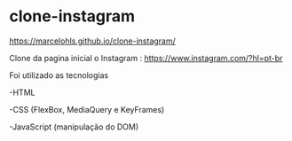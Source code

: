 # clone-instagram

https://marcelohls.github.io/clone-instagram/


Clone da pagina inicial o Instagram : https://www.instagram.com/?hl=pt-br



Foi utilizado as tecnologias



-HTML

-CSS (FlexBox, MediaQuery e KeyFrames)

-JavaScript (manipulação do DOM)
